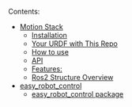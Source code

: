 <!-- Motion-Stack documentation master file, created by
sphinx-quickstart on Fri Dec 20 23:08:51 2024.
You can adapt this file completely to your liking, but it should at least
contain the root `toctree` directive. -->

 Contents:

* [Motion Stack](manual/README.md)
  * [Installation](manual/install.md)
  * [Your URDF with This Repo](manual/URDF.md)
  * [How to use](manual/use.md)
  * [API](manual/api.md)
  * [Features:](manual/README.md#features)
  * [Ros2 Structure Overview](manual/README.md#ros2-structure-overview)
* [easy_robot_control](api/modules.md)
  * [easy_robot_control package](api/easy_robot_control.md)
